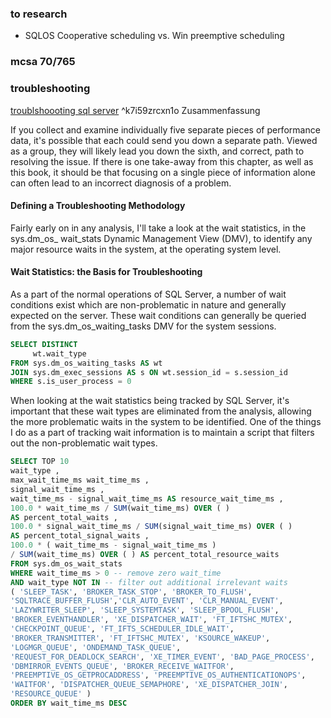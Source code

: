 
### to research
- SQLOS Cooperative scheduling vs. Win preemptive scheduling

###  mcsa 70/765


### troubleshooting
[troublshoooting sql server](https://assets.red-gate.com/community/books/troubleshooting-sql-server-accidental-dba.pdf)   ^k7i59zrcxn1o
Zusammenfassung  

If you collect and examine individually five separate pieces of performance data, it's
possible that each could send you down a separate path. Viewed as a group, they will
likely lead you down the sixth, and correct, path to resolving the issue. If there is one
take-away from this chapter, as well as this book, it should be that focusing on a single
piece of information alone can often lead to an incorrect diagnosis of a problem.  

#### Defining a Troubleshooting Methodology
Fairly early on in any analysis, I'll take a look at the wait statistics, in the sys.dm_os_
wait_stats Dynamic Management View (DMV), to identify any major resource waits in
the system, at the operating system level.  

#### Wait Statistics: the Basis for Troubleshooting
As a part of the normal operations of SQL Server, a number of wait conditions exist
which are non-problematic in nature and generally expected on the server. These wait
conditions can generally be queried from the sys.dm_os_waiting_tasks DMV for the
system sessions.

```SQL
SELECT DISTINCT
     wt.wait_type
FROM sys.dm_os_waiting_tasks AS wt
JOIN sys.dm_exec_sessions AS s ON wt.session_id = s.session_id
WHERE s.is_user_process = 0
```

When looking at the wait statistics being tracked by SQL Server, it's important that these
wait types are eliminated from the analysis, allowing the more problematic waits in the
system to be identified. One of the things I do as a part of tracking wait information is to
maintain a script that filters out the non-problematic wait types.

```SQL
SELECT TOP 10
wait_type ,
max_wait_time_ms wait_time_ms ,
signal_wait_time_ms ,
wait_time_ms - signal_wait_time_ms AS resource_wait_time_ms ,
100.0 * wait_time_ms / SUM(wait_time_ms) OVER ( )
AS percent_total_waits ,
100.0 * signal_wait_time_ms / SUM(signal_wait_time_ms) OVER ( )
AS percent_total_signal_waits ,
100.0 * ( wait_time_ms - signal_wait_time_ms )
/ SUM(wait_time_ms) OVER ( ) AS percent_total_resource_waits
FROM sys.dm_os_wait_stats
WHERE wait_time_ms > 0 -- remove zero wait_time
AND wait_type NOT IN -- filter out additional irrelevant waits
( 'SLEEP_TASK', 'BROKER_TASK_STOP', 'BROKER_TO_FLUSH',
'SQLTRACE_BUFFER_FLUSH','CLR_AUTO_EVENT', 'CLR_MANUAL_EVENT',
'LAZYWRITER_SLEEP', 'SLEEP_SYSTEMTASK', 'SLEEP_BPOOL_FLUSH',
'BROKER_EVENTHANDLER', 'XE_DISPATCHER_WAIT', 'FT_IFTSHC_MUTEX',
'CHECKPOINT_QUEUE', 'FT_IFTS_SCHEDULER_IDLE_WAIT',
'BROKER_TRANSMITTER', 'FT_IFTSHC_MUTEX', 'KSOURCE_WAKEUP',
'LOGMGR_QUEUE', 'ONDEMAND_TASK_QUEUE',
'REQUEST_FOR_DEADLOCK_SEARCH', 'XE_TIMER_EVENT', 'BAD_PAGE_PROCESS',
'DBMIRROR_EVENTS_QUEUE', 'BROKER_RECEIVE_WAITFOR',
'PREEMPTIVE_OS_GETPROCADDRESS', 'PREEMPTIVE_OS_AUTHENTICATIONOPS',
'WAITFOR', 'DISPATCHER_QUEUE_SEMAPHORE', 'XE_DISPATCHER_JOIN',
'RESOURCE_QUEUE' )
ORDER BY wait_time_ms DESC
```

